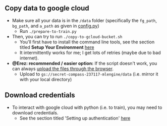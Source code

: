 ## Copy data to google cloud
* Make sure all your data is in the `/data` folder (specifically the `fg_path`, `bg_path`, and `a_path` as given in [config.py](config.py))
  * Run `./prepare-to-train.py`
* Then, you can try to run `./copy-to-gcloud-bucket.sh`
  * You'll first have to install the command line tools, see the section titled **Setup Your Environment** [here](https://cloud.google.com/ml-engine/docs/tensorflow/getting-started-training-prediction)
  * It intermittently works for me; I get lots of retries (maybe due to bad internet).
* **@Erez: recommended / easier option:** If the script doesn't work, you can always [upload the files through the browser]( https://cloud.google.com/storage/docs/uploading-objects).
  * Upload to `gs://secret-compass-237117-mlengine/data` (i.e. mirror it with your local directory)

## Download credentials
* To interact with google cloud with python (i.e. to train), you may need to download credentials.
  * See the section titled 'Setting up authentication' [here](https://cloud.google.com/storage/docs/reference/libraries#client-libraries-install-python)

